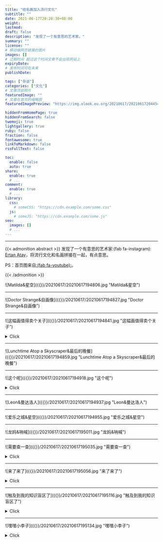 ```yaml
---
title: "给名画加入流行文化"
subtitle: ""
date: 2021-06-17T20:28:30+08:00
weight: 
lastmod: 
draft: false
description: "发现了一个有意思的艺术家。"
summary: ""
license: ""
# 移动端网页链接的图片
images: []
# 过期时间 超过这个时间文章不会出现网站上
expiryDate: 
# 发布时间可在未来
publishDate: 

tags: ["杂谈"]
categories: ["文化"]
# 文章顶部照片
featuredImage: ""
# 文章在首页的缩略图
featuredImagePreview: "https://img.olook.eu.org/20210617/20210617204454.png"

hiddenFromHomePage: true
hiddenFromSearch: false
twemoji: true
lightgallery: true
ruby: false
fraction: false
fontawesome: true
linkToMarkdown: false
rssFullText: false

toc:
  enable: false
  auto: true
share:
  enable: true
  # ...
comment:
  enable: true
  # ...
library:
  css:
    # someCSS: "https://cdn.example.com/some.css"
  js:
    # someJS: "https://cdn.example.com/some.js"
seo:
  images: []
  # ...
---
```


<!--more-->
---

{{< admonition abstract >}}
发现了一个有意思的艺术家:(fab fa-instagram): [Ertan Atay](https://www.instagram.com/failunfailunmefailun/)，将流行文化和名画拼接在一起，有点意思。

PS：首页图来自[:(fab fa-youtube):](https://www.youtube.com/watch?v=ICxC5ekWnUc)。

{{< /admonition >}}

![Matilda&星空]({{<param imgSrc>}}/20210617/20210617194806.jpg "Matilda&星空")

---

![Doctor Strange&自画像]({{<param imgSrc>}}/20210617/20210617194827.jpg "Doctor Strange&自画像")

---

![这幅画值得卖个关子]({{<param imgSrc>}}/20210617/20210617194841.jpg "这幅画值得卖个关子")

<details>
<summary>Click</summary>
<p style="color:#00b1ff;text-align:center;"><b>
碧梨&戴珍珠耳环的少女</b></p>
</details>


---

![Lunchtime Atop a Skyscraper&最后的晚餐]({{<param imgSrc>}}/20210617/20210617194859.jpg "Lunchtime Atop a Skyscraper&最后的晚餐")

---

![这个呢]({{<param imgSrc>}}/20210617/20210617194918.jpg "这个呢")

<details>
<summary>Click</summary>
<p style="color:#00b1ff;text-align:center;"><b>
胜利之吻&The Kiss' by Gustav Klimt</b></p>
</details>


---

![Leon&曼达洛人]({{<param imgSrc>}}/20210617/20210617194937.jpg "Leon&曼达洛人")

---

![爱乐之城&星空]({{<param imgSrc>}}/20210617/20210617194955.jpg "爱乐之城&星空")

---

![龙妈&呐喊]({{<param imgSrc>}}/20210617/20210617195011.jpg "龙妈&呐喊")

---

![需要查一查]({{<param imgSrc>}}/20210617/20210617195035.jpg "需要查一查")

<details>
<summary>Click</summary>
<p style="color:#00b1ff;text-align:center;"><b>老白&王座上的拿破仑一世</b></p>
</details>



---

![来了来了]({{<param imgSrc>}}/20210617/20210617195056.jpg "来了来了")

<details>
<summary>Click</summary>
<div>
致敬名画怎么能没有《创造亚当》呢？还有昆汀这个足控。
<blockquote>and god created foot! Tag your foot loving friends like Tarantino! 👠</blockquote>
顺带@新海诚。
  </div>
</details>



---

![触及到我的知识盲区了]({{<param imgSrc>}}/20210617/20210617195116.jpg "触及到我的知识盲区了")

<details>
<summary>Click</summary>
<p style="color:#00b1ff;text-align:center;"><b><i>Meeting of thirty-five heads of expression</i></b></p>
</details>



---

![嘿嘿小李子]({{<param imgSrc>}}/20210617/20210617195134.jpg "嘿嘿小李子")



<details>
<summary>Click</summary>
<p style="color:#00b1ff;text-align:center;"><b><i>The Wolf of Wall Street</i> & <i>The quiet pet</i></b></p>
</details>

